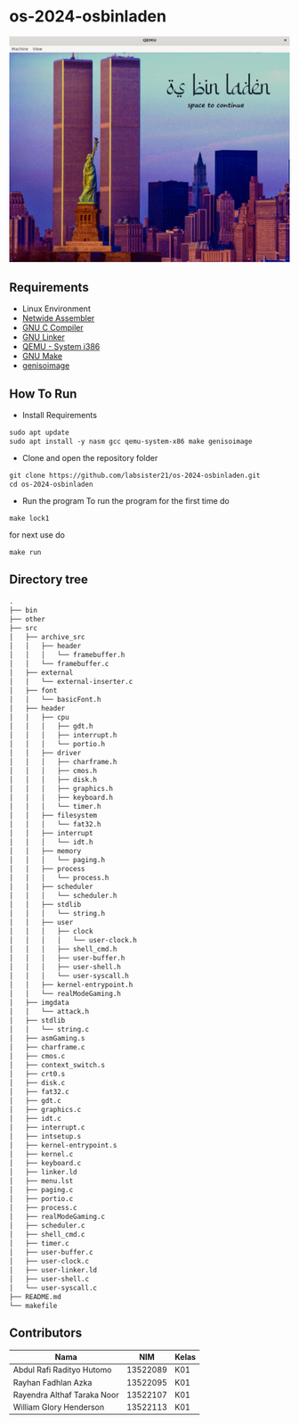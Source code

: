 # os-2024-osbinladen
![](other/Screenshot.png)

## Requirements
- Linux Environment
- [Netwide Assembler](https://www.nasm.us/) 
- [GNU C Compiler](https://man7.org/linux/man-pages/man1/gcc.1.html) 
- [GNU Linker](https://linux.die.net/man/1/ld)
- [QEMU - System i386](https://www.qemu.org/docs/master/system/target-i386.html) 
- [GNU Make](https://www.gnu.org/software/make/)
- [genisoimage](https://linux.die.net/man/1/genisoimage)

## How To Run

- Install Requirements
```
sudo apt update
sudo apt install -y nasm gcc qemu-system-x86 make genisoimage
```
- Clone and open the repository folder
```
git clone https://github.com/labsister21/os-2024-osbinladen.git
cd os-2024-osbinladen
```
- Run the program
To run the program for the first time do
```
make lock1
```
for next use do
```
make run
```

## Directory tree
```
.
├── bin
├── other
├── src
│   ├── archive_src
│   │   ├── header
│   │   │   └── framebuffer.h
│   │   └── framebuffer.c
│   ├── external
│   │   └── external-inserter.c
│   ├── font
│   │   └── basicFont.h
│   ├── header
│   │   ├── cpu
│   │   │   ├── gdt.h
│   │   │   ├── interrupt.h
│   │   │   └── portio.h
│   │   ├── driver
│   │   │   ├── charframe.h
│   │   │   ├── cmos.h
│   │   │   ├── disk.h
│   │   │   ├── graphics.h
│   │   │   ├── keyboard.h
│   │   │   └── timer.h
│   │   ├── filesystem
│   │   │   └── fat32.h
│   │   ├── interrupt
│   │   │   └── idt.h
│   │   ├── memory
│   │   │   └── paging.h
│   │   ├── process
│   │   │   └── process.h
│   │   ├── scheduler
│   │   │   └── scheduler.h
│   │   ├── stdlib
│   │   │   └── string.h
│   │   ├── user
│   │   │   ├── clock
│   │   │   │   └── user-clock.h
│   │   │   ├── shell_cmd.h
│   │   │   ├── user-buffer.h
│   │   │   ├── user-shell.h
│   │   │   └── user-syscall.h
│   │   ├── kernel-entrypoint.h
│   │   └── realModeGaming.h
│   ├── imgdata
│   │   └── attack.h
│   ├── stdlib
│   │   └── string.c
│   ├── asmGaming.s
│   ├── charframe.c
│   ├── cmos.c
│   ├── context_switch.s
│   ├── crt0.s
│   ├── disk.c
│   ├── fat32.c
│   ├── gdt.c
│   ├── graphics.c
│   ├── idt.c
│   ├── interrupt.c
│   ├── intsetup.s
│   ├── kernel-entrypoint.s
│   ├── kernel.c
│   ├── keyboard.c
│   ├── linker.ld
│   ├── menu.lst
│   ├── paging.c
│   ├── portio.c
│   ├── process.c
│   ├── realModeGaming.c
│   ├── scheduler.c
│   ├── shell_cmd.c
│   ├── timer.c
│   ├── user-buffer.c
│   ├── user-clock.c
│   ├── user-linker.ld
│   ├── user-shell.c
│   └── user-syscall.c
├── README.md
└── makefile
```

## Contributors

|Nama|NIM|Kelas|
|---|---|---|
|Abdul Rafi Radityo Hutomo|13522089|K01|
|Rayhan Fadhlan Azka|13522095|K01|
|Rayendra Althaf Taraka Noor|13522107|K01|
|William Glory Henderson|13522113|K01|
